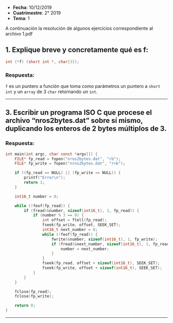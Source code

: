 * **Fecha**: 10/12/2019
* **Cuatrimestre**: 2° 2019
* **Tema**: 1

A continuación la resolución de algunos ejercicios correspondiente al archivo 1.pdf

## 1. Explique breve y concretamente qué es f:
```c
int (*f) (short int *, char[3]);
```

### Respuesta:

`f` es un puntero a función que toma como parámetros un puntero a `short int` y un `array` de 3 `char` retornando un `int`.

---

<!-- ## 2. Explique qué es cada uno de los siguientes, haciendo referencia a su inicialización, su comportamiento y el area de memoria donde residen:
* a) Una variable global static
* b) Una variable local static
* c) Un atributo de clase static.

### Respuesta:

--- -->

## 3. Escribir un programa ISO C que procese el archivo “nros2bytes.dat” sobre sí mismo, duplicando los enteros de 2 bytes múltiplos de 3.

### Respuesta:

```c
int main(int argc, char const *argv[]) {
	FILE* fp_read = fopen("nros2bytes.dat", "rb");
	FILE* fp_write = fopen("nros2bytes.dat", "r+b");

	if ((fp_read == NULL) || (fp_write == NULL)) {
		printf("Error\n");
		return 1;
	}

	int16_t number = 0;

	while (!feof(fp_read)) {
		if (fread(&number, sizeof(int16_t), 1, fp_read)) {
			if (number % 3 == 0) {
				int offset = ftell(fp_read);
				fseek(fp_write, offset, SEEK_SET);
				int16_t next_number = 0;
				while (!feof(fp_read)) {
					fwrite(&number, sizeof(int16_t), 1, fp_write);
					if (fread(&next_number, sizeof(int16_t), 1, fp_read)) {
						number = next_number;
					}
				}
				fseek(fp_read, offset + sizeof(int16_t), SEEK_SET);
				fseek(fp_write, offset + sizeof(int16_t), SEEK_SET);
			}
		}
	}

	fclose(fp_read);
	fclose(fp_write);

	return 0;
}
```
---

<!-- ## 4. ¿Cómo se logra que 2 threads accedan (lectura/escritura) a un mismo recurso compartido sin que se generen problemas de consistencia? Ejemplifique.

### Respuesta:

--- -->

<!-- ## 5. Escriba el .H de una biblioteca de funciones ISO C para cadenas de caracteres. Incluya, al menos, 4 funciones.

### Respuesta:

--- -->

<!-- ## 6. ¿Qué es una macro de C? Detalle las buenas prácticas para su definición. Ejemplifique

### Respuesta:

--- -->

<!-- ## 7. Describa el proceso de transformación de código fuente a un ejecutable. Precise las etapas y las tareas desarrolladas en cada una de ellas.

### Respuesta:

--- -->

<!-- ## 8. Indique la salida del siguiente programa:
```cpp
class A {
	A() {
		cout << "A()" << endl;
	}
	~A() {
		cout << "~A()" << endl;
	}
};

class B : public A {
	B() {
		cout << "B()" << endl;
	}
	~B() {
		cout << "~B()" << endl;
	}
};

int main () {
	B b;
	return 0;
}
```

### Respuesta:

--- -->

<!-- ## 9. Implemente una función C++ denominada `Sacar` que reciba dos listas de elementos y devuelva una nueva lista con los elementos de la primera que no están en la segunda: `std::list<T> Sacar(std::list<T> a,std::list<T> b)`;

### Respuesta:

--- -->

<!-- ## 10. Escriba un programa que reciba por línea de comandos un Puerto y una IP. El programa debe establecer una unica conexión, quedar en escucha e imprimir en stdout todo lo recibido. Al recibir el texto ‘FINAL’ debe finalizar el programa sin imprimir dicho texto.

### Respuesta:

--- -->
